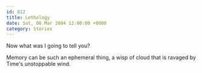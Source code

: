 ```yaml
---
id: 812
title: Lethology
date: Sat, 06 Mar 2004 12:00:00 +0000
category: Stories
---
```


Now what was I going to tell you?

Memory can be such an ephemeral thing, a wisp of cloud that is ravaged
by Time's unstoppable wind.


